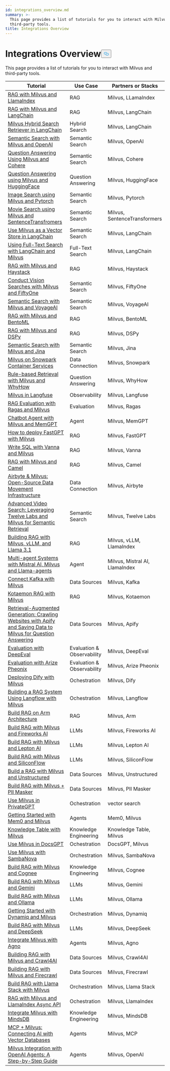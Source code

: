 ```yaml
---
id: integrations_overview.md
summary: >-
  This page provides a list of tutorials for you to interact with Milvus and
  third-party tools.
title: Integrations Overview
---
```

<h1 id="Integrations-Overview" class="common-anchor-header">Integrations Overview<button data-href="#Integrations-Overview" class="anchor-icon" translate="no">
      <svg translate="no"
        aria-hidden="true"
        focusable="false"
        height="20"
        version="1.1"
        viewBox="0 0 16 16"
        width="16"
      >
        <path
          fill="#0092E4"
          fill-rule="evenodd"
          d="M4 9h1v1H4c-1.5 0-3-1.69-3-3.5S2.55 3 4 3h4c1.45 0 3 1.69 3 3.5 0 1.41-.91 2.72-2 3.25V8.59c.58-.45 1-1.27 1-2.09C10 5.22 8.98 4 8 4H4c-.98 0-2 1.22-2 2.5S3 9 4 9zm9-3h-1v1h1c1 0 2 1.22 2 2.5S13.98 12 13 12H9c-.98 0-2-1.22-2-2.5 0-.83.42-1.64 1-2.09V6.25c-1.09.53-2 1.84-2 3.25C6 11.31 7.55 13 9 13h4c1.45 0 3-1.69 3-3.5S14.5 6 13 6z"
        ></path>
      </svg>
    </button></h1><p>This page provides a list of tutorials for you to interact with Milvus and third-party tools.</p>
<table>
<thead>
<tr><th>Tutorial</th><th>Use Case</th><th>Partners or Stacks</th></tr>
</thead>
<tbody>
<tr><td><a href="/docs/integrate_with_llamaindex.md">RAG with Milvus and LlamaIndex</a></td><td>RAG</td><td>Milvus, LLamaIndex</td></tr>
<tr><td><a href="/docs/integrate_with_langchain.md">RAG with Milvus and LangChain</a></td><td>RAG</td><td>Milvus, LangChain</td></tr>
<tr><td><a href="/docs/milvus_hybrid_search_retriever.md">Milvus Hybrid Search Retriever in LangChain</a></td><td>Hybrid Search</td><td>Milvus, LangChain</td></tr>
<tr><td><a href="/docs/integrate_with_openai.md">Semantic Search with Milvus and OpenAI</a></td><td>Semantic Search</td><td>Milvus, OpenAI</td></tr>
<tr><td><a href="/docs/integrate_with_cohere.md">Question Answering Using Milvus and Cohere</a></td><td>Semantic Search</td><td>Milvus, Cohere</td></tr>
<tr><td><a href="/docs/integrate_with_hugging-face.md">Question Answering using Milvus and HuggingFace</a></td><td>Question Answering</td><td>Milvus, HuggingFace</td></tr>
<tr><td><a href="/docs/integrate_with_pytorch.md">Image Search using Milvus and Pytorch</a></td><td>Semantic Search</td><td>Milvus, Pytorch</td></tr>
<tr><td><a href="/docs/integrate_with_sentencetransformers.md">Movie Search using Milvus and SentenceTransfromers</a></td><td>Semantic Search</td><td>Milvus, SentenceTransformers</td></tr>
<tr><td><a href="/docs/basic_usage_langchain.md">Use Milvus as a Vector Store in LangChain</a></td><td>Semantic Search</td><td>Milvus, LangChain</td></tr>
<tr><td><a href="/docs/full_text_search_with_langchain.md">Using Full-Text Search with LangChain and Milvus</a></td><td>Full-Text Search</td><td>Milvus, LangChain</td></tr>
<tr><td><a href="/docs/integrate_with_haystack.md">RAG with Milvus and Haystack</a></td><td>RAG</td><td>Milvus, Haystack</td></tr>
<tr><td><a href="/docs/integrate_with_voxel51.md">Conduct Vision Searches with Milvus and FiftyOne</a></td><td>Semantic Search</td><td>Milvus, FiftyOne</td></tr>
<tr><td><a href="/docs/integrate_with_voyageai.md">Semantic Search with Milvus and VoyageAI</a></td><td>Semantic Search</td><td>Milvus, VoyageAI</td></tr>
<tr><td><a href="/docs/integrate_with_bentoml.md">RAG with Milvus and BentoML</a></td><td>RAG</td><td>Milvus, BentoML</td></tr>
<tr><td><a href="/docs/integrate_with_dspy.md">RAG with Milvus and DSPy</a></td><td>RAG</td><td>Milvus, DSPy</td></tr>
<tr><td><a href="/docs/integrate_with_jina.md">Semantic Search with Milvus and Jina</a></td><td>Semantic Search</td><td>Milvus, Jina</td></tr>
<tr><td><a href="/docs/integrate_with_snowpark.md">Milvus on Snowpark Container Services</a></td><td>Data Connection</td><td>Milvus, Snowpark</td></tr>
<tr><td><a href="/docs/integrate_with_whyhow.md">Rule-based Retrieval with Milvus and WhyHow</a></td><td>Question Answering</td><td>Milvus, WhyHow</td></tr>
<tr><td><a href="/docs/integrate_with_langfuse.md">Milvus in Langfuse</a></td><td>Observability</td><td>Milvus, Langfuse</td></tr>
<tr><td><a href="/docs/integrate_with_ragas.md">RAG Evaluation with Ragas and Milvus</a></td><td>Evaluation</td><td>Milvus, Ragas</td></tr>
<tr><td><a href="/docs/integrate_with_memgpt.md">Chatbot Agent with Milvus and MemGPT</a></td><td>Agent</td><td>Milvus, MemGPT</td></tr>
<tr><td><a href="/docs/integrate_with_fastgpt.md">How to deploy FastGPT with Milvus</a></td><td>RAG</td><td>Milvus, FastGPT</td></tr>
<tr><td><a href="/docs/integrate_with_vanna.md">Write SQL with Vanna and Milvus</a></td><td>RAG</td><td>Milvus, Vanna</td></tr>
<tr><td><a href="/docs/integrate_with_camel.md">RAG with Milvus and Camel</a></td><td>RAG</td><td>Milvus, Camel</td></tr>
<tr><td><a href="/docs/integrate_with_airbyte.md">Airbyte &amp; Milvus: Open-Source Data Movement Infrastructure</a></td><td>Data Connection</td><td>Milvus, Airbyte</td></tr>
<tr><td><a href="/docs/video_search_with_twelvelabs_and_milvus.md">Advanced Video Search: Leveraging Twelve Labs and Milvus for Semantic Retrieval</a></td><td>Semantic Search</td><td>Milvus, Twelve Labs</td></tr>
<tr><td><a href="/docs/milvus_rag_with_vllm.md">Building RAG with Milvus, vLLM, and Llama 3.1</a></td><td>RAG</td><td>Milvus, vLLM, LlamaIndex</td></tr>
<tr><td><a href="/docs/llama_agents_metadata.md">Multi-agent Systems with Mistral AI, Milvus and Llama-agents</a></td><td>Agent</td><td>Milvus, Mistral AI, LlamaIndex</td></tr>
<tr><td><a href="/docs/kafka-connect-milvus.md">Connect Kafka with Milvus</a></td><td>Data Sources</td><td>Milvus, Kafka</td></tr>
<tr><td><a href="/docs/kotaemon_with_milvus.md">Kotaemon RAG with Milvus</a></td><td>RAG</td><td>Milvus, Kotaemon</td></tr>
<tr><td><a href="/docs/apify_milvus_rag.md">Retrieval-Augmented Generation: Crawling Websites with Apify and Saving Data to Milvus for Question Answering</a></td><td>Data Sources</td><td>Milvus, Apify</td></tr>
<tr><td><a href="/docs/evaluation_with_deepeval.md">Evaluation with DeepEval</a></td><td>Evaluation &amp; Observability</td><td>Milvus, DeepEval</td></tr>
<tr><td><a href="/docs/evaluation_with_phoenix.md">Evaluation with Arize Pheonix</a></td><td>Evaluation &amp; Observability</td><td>Milvus, Arize Pheonix</td></tr>
<tr><td><a href="/docs/dify_with_milvus.md">Deploying Dify with Milvus</a></td><td>Ochestration</td><td>Milvus, Dify</td></tr>
<tr><td><a href="/docs/rag_with_langflow.md">Building a RAG System Using Langflow with Milvus</a></td><td>Ochestration</td><td>Milvus, Langflow</td></tr>
<tr><td><a href="/docs/build_rag_on_arm.md">Build RAG on Arm Architecture</a></td><td>RAG</td><td>Milvus, Arm</td></tr>
<tr><td><a href="/docs/build_RAG_with_milvus_and_fireworks.md">Build RAG with Milvus and Fireworks AI</a></td><td>LLMs</td><td>Milvus, Fireworks AI</td></tr>
<tr><td><a href="/docs/build_RAG_with_milvus_and_lepton.md">Build RAG with Milvus and Lepton AI</a></td><td>LLMs</td><td>Milvus, Lepton AI</td></tr>
<tr><td><a href="/docs/build_RAG_with_milvus_and_siliconflow">Build RAG with Milvus and SiliconFlow</a></td><td>LLMs</td><td>Milvus, SiliconFlow</td></tr>
<tr><td><a href="/docs/rag_with_milvus_and_unstructured.md">Build a RAG with Milvus and Unstructured</a></td><td>Data Sources</td><td>Milvus, Unstructured</td></tr>
<tr><td><a href="/docs/RAG_with_pii_and_milvus.md">Build RAG with Milvus + PII Masker</a></td><td>Data Sources</td><td>Milvus, PII Masker</td></tr>
<tr><td><a href="/docs/use_milvus_in_private_gpt.md">Use Milvus in PrivateGPT</a></td><td>Ochestration</td><td>vector search</td></tr>
<tr><td><a href="/docs/quickstart_mem0_with_milvus.md">Getting Started with Mem0 and Milvus</a></td><td>Agents</td><td>Mem0, Milvus</td></tr>
<tr><td><a href="/docs/knowledge_table_with_milvus.md">Knowledge Table with Milvus</a></td><td>Knowledge Engineering</td><td>Knowledge Table, Milvus</td></tr>
<tr><td><a href="/docs/use_milvus_in_docsgpt.md">Use Milvus in DocsGPT</a></td><td>Ochestration</td><td>DocsGPT, Milvus</td></tr>
<tr><td><a href="/docs/use_milvus_with_sambanova.md">Use Milvus with SambaNova</a></td><td>Orchestration</td><td>Milvus, SambaNova</td></tr>
<tr><td><a href="/docs/build_RAG_with_milvus_and_cognee.md">Build RAG with Milvus and Cognee</a></td><td>Knowledge Engineering</td><td>Milvus, Cognee</td></tr>
<tr><td><a href="/docs/build_RAG_with_milvus_and_gemini.md">Build RAG with Milvus and Gemini</a></td><td>LLMs</td><td>Milvus, Gemini</td></tr>
<tr><td><a href="/docs/build_RAG_with_milvus_and_ollama.md">Build RAG with Milvus and Ollama</a></td><td>LLMs</td><td>Milvus, Ollama</td></tr>
<tr><td><a href="/docs/milvus_rag_with_dynamiq.md">Getting Started with Dynamiq and Milvus</a></td><td>Orchestration</td><td>Milvus, Dynamiq</td></tr>
<tr><td><a href="/docs/build_RAG_with_milvus_and_deepseek.md">Build RAG with Milvus and DeepSeek</a></td><td>LLMs</td><td>Milvus, DeepSeek</td></tr>
<tr><td><a href="/docs/integrate_with_phidata.md">Integrate Milvus with Agno</a></td><td>Agents</td><td>Milvus, Agno</td></tr>
<tr><td><a href="/docs/build_RAG_with_milvus_and_crawl4ai.md">Building RAG with Milvus and Crawl4AI</a></td><td>Data Sources</td><td>Milvus, Crawl4AI</td></tr>
<tr><td><a href="/docs/build_RAG_with_milvus_and_firecrawl.md">Building RAG with Milvus and Firecrawl</a></td><td>Data Sources</td><td>Milvus, Firecrawl</td></tr>
<tr><td><a href="/docs/llama_stack_with_milvus.md">Build RAG with Llama Stack with Milvus</a></td><td>Orchestration</td><td>Milvus, Llama Stack</td></tr>
<tr><td><a href="/docs/llamaindex_milvus_async.md">RAG with Milvus and LlamaIndex Async API</a></td><td>Ochestration</td><td>Milvus, LlamaIndex</td></tr>
<tr><td><a href="/docs/integration_with_mindsdb.md">Integrate Milvus with MindsDB</a></td><td>Knowledge Engineering</td><td>Milvus, MindsDB</td></tr>
<tr><td><a href="/docs/milvus_and_mcp.md">MCP + Milvus: Connecting AI with Vector Databases</a></td><td>Agents</td><td>Milvus, MCP</td></tr>
<tr><td><a href="/docs/openai_agents_milvus.md">Milvus Integration with OpenAI Agents: A Step-by-Step Guide</a></td><td>Agents</td><td>Milvus, OpenAI</td></tr>
</tbody>
</table>
